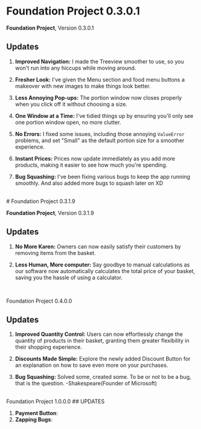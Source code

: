 # Foundation Project 0.3.0.1

**Foundation Project**, Version 0.3.0.1

## Updates

1. **Improved Navigation:** I made the Treeview smoother to use, so you won't run into any hiccups while moving around.

2. **Fresher Look:** I've given the Menu section and food menu buttons a makeover with new images to make things look better.

3. **Less Annoying Pop-ups:** The portion window now closes properly when you click off it without choosing a size.

4. **One Window at a Time:** I've tidied things up by ensuring you'll only see one portion window open, no more clutter.

5. **No Errors:** I fixed some issues, including those annoying `ValueError` problems, and set "Small" as the default portion size for a smoother experience.

6. **Instant Prices:** Prices now update immediately as you add more products, making it easier to see how much you're spending.

7. **Bug Squashing:** I've been fixing various bugs to keep the app running smoothly. And also added more bugs to squash later on XD


<br>
# Foundation Project 0.3.1.9

**Foundation Project**, Version 0.3.1.9

## Updates

1. **No More Karen:** Owners can now easily satisfy their customers by removing items from the basket.

2. **Less Human, More computer:** Say goodbye to manual calculations as our software now automatically calculates the total price of your basket, saving you the hassle of using a calculator.

<br>

Foundation Project 0.4.0.0

## Updates

1. **Improved Quantity Control:** Users can now effortlessly change the quantity of products in their basket, granting them greater flexibility in their shopping experience.

2. **Discounts Made Simple:** Explore the newly added Discount Button for an explanation on how to save even more on your purchases.

3. **Bug Squashing:** Solved some, created some. To be or not to be a bug, that is the question. -Shakespeare(Founder of Microsoft)

<br>
Foundation Project 1.0.0.0
## UPDATES

1. **Payment Button**:
2. **Zapping Bugs**:


